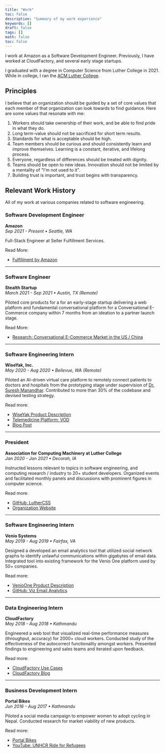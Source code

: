 ```yaml
---
title: "Work"
toc: false
description: "Summary of my work experience"
keywords: []
draft: false
tags: []
math: false
toc: false
---
```


I work at Amazon as a Software Development Engineer. Previously, I have worked at CloudFactory, and several early stage startups.

I graduated with a degree in Computer Science from Luther College in 2021. While in college, I ran the <a href="https://luthercss.github.io" target="_blank">ACM Luther College</a>. 

## Principles 

I believe that an organization should be guided by a set of core values that each member of that organization can look towards to find guidance. Here are some values that resonate with me:

1. Workers should take ownership of their work, and be able to find pride in what they do. 
2. Long term-value should not be sacrificed for short term results. 
3. Standards for what is acceptable should be high. 
4. Team members should be curious and should consistently learn and improve themselves. Learning is a constant, iterative, and lifelong process.
5. Everyone, regardless of differences should be treated with dignity. 
6. Teams should be open to new ideas. Innovation should not be limited by a mentality of "I'm not used to it".
7. Building trust is important, and trust begins with transparency. 

## Relevant Work History

All of my work at various companies related to software engineering.


### Software Development Engineer
**Amazon**
<br>*Sep 2021 - Present • Seattle, WA*

Full-Stack Engineer at Seller Fulfillment Services.

Read More:
* [Fulfillment by Amazon](https://sell.amazon.com/fulfillment-by-amazon)

---

### Software Engineer
**Stealth Startup**
<br>*March 2021 - Sep 2021 • Austin, TX (Remote)*

Piloted core products for a for an early-stage startup delivering a web platform and fundamental conversational platform for a Conversational E-Commerce company within 7 months from an ideation to a partner launch stage.

Read More:
* [Research: Conversational E-Commerce Market in the US / China](https://swopnil.notion.site/Conversational-Commerce-Market-in-the-US-c07f4069f242483daab79b47b0818b8d)

---

### Software Engineering Intern
**WiseYak, Inc.**
<br>*May 2020 - Aug 2020 • Bellevue, WA (Remote)*

Piloted an AI-driven virtual care platform to remotely connect patients to doctors and hospitals from the prototyping stage under supervision of [Dr. Suresh Manandhar](https://pure.york.ac.uk/portal/en/researchers/suresh-manandhar(8203db62-862a-47f3-9507-71cba0d699a0).html). Contributed to more than 30% of the codebase and devised testing strategy.

Read more:
* [WiseYak Product Description](https://wiseyak.com/telemedicine/)
* [Telemedicine Platform: VOD](https://vod.wiseyak.com/login/?next=/)
* [Blog Post]()

---
### President
**Association for Computing Machinery at Luther College**
<br>*Jan 2020 - Jan 2021 • Decorah, IA*

Instructed lessons relevant to topics in software engineering, and computing research / industry to 20+ student developers. Organized events and facilitated monthly panels and discussions with prominent figures in computer science.

Read more:
* [GitHub: LutherCSS](https://github.com/luthercss)
* [Organization Website](https://luthercss.github.io/)

---
### Software Engineering Intern
**Venio Systems**
<br>*May 2019 - Aug 2019 • Fairfax, VA*

Designed a developed an email analytics tool that utilized social network graphs to identify unlawful communications within gigabytes of email data. Integrated tool into existing framework for the Venio One platform used by 50+ companies.

Read more:
* [VenioOne Product Description](https://www.veniosystems.com/ediscovery-software-venio-one-legal-discovery/)
* [GitHub: Viz Email Analytics](https://github.com/swopnilnep/viz-email-analytics)

---
### Data Engineering Intern
**CloudFactory**
<br>*May 2018 - Aug 2018 • Kathmandu*

Engineered a web tool that visualized real-time performance measures (throughput, accuracy) for 2000+ cloud workers. Conducted study of the effectiveness of the autocorrect functionality amongst workers. Presented findings to engineering and sales teams and iterated upon feedback.

Read more:
* [CloudFactory Use Cases](https://www.cloudfactory.com/use-cases)
* [CloudFactory Blog](https://blog.cloudfactory.com/)

---
### Business Development Intern
**Portal Bikes**
<br>*Jun 2016 - Aug 2017 • Kathmandu*

Piloted a social media campaign to empower women to adopt cycling in Nepal. Conducted research for market viability of new products.

Read more:
* [Portal Bikes](http://www.portalbikes.org/)
* [YouTube: UNHCR Ride for Refugees](https://www.youtube.com/watch?v=LAuvgSVJeHg)

